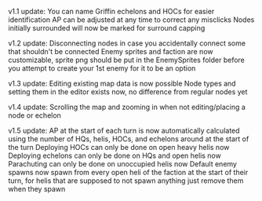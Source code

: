v1.1 update: 
You can name Griffin echelons and HOCs for easier identification
AP can be adjusted at any time to correct any misclicks
Nodes initially surrounded will now be marked for surround capping

v1.2 update: 
Disconnecting nodes in case you accidentally connect some that shouldn't be connected
Enemy sprites and faction are now customizable, sprite png should be put in the EnemySprites folder before you attempt to create your 1st enemy for it to be an option

v1.3 update:
Editing existing map data is now possible
Node types and setting them in the editor exists now, no difference from regular nodes yet

v1.4 update:
Scrolling the map and zooming in when not editing/placing a node or echelon

v1.5 update:
AP at the start of each turn is now automatically calculated using the number of HQs, helis, HOCs, and echelons around at the start of the turn
Deploying HOCs can only be done on open heavy helis now
Deploying echelons can only be done on HQs and open helis now
Parachuting can only be done on unoccupied helis now
Default enemy spawns now spawn from every open heli of the faction at the start of their turn, for helis that are supposed to not spawn anything just remove them when they spawn